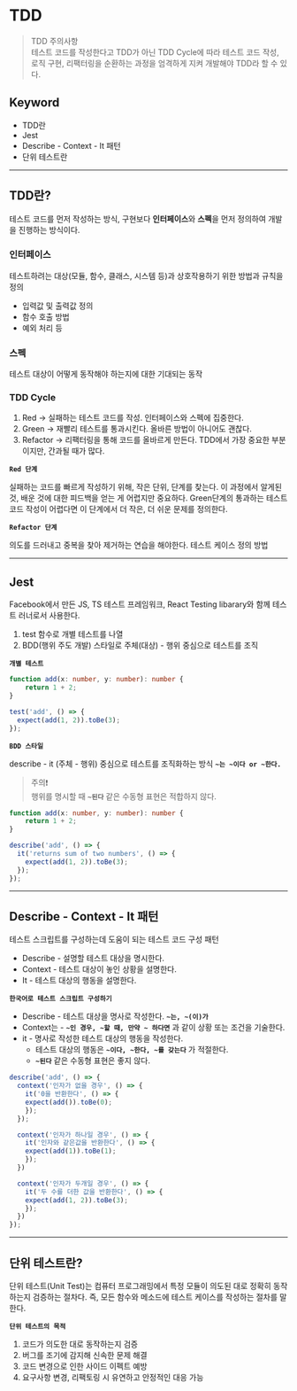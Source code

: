 # TDD

> TDD 주의사항  
> 테스트 코드를 작성한다고 TDD가 아닌 TDD Cycle에 따라 테스트 코드 작성, 로직 구현, 리팩터링을 순환하는 과정을 엄격하게 지켜 개발해야
> TDD라 할 수 있다.

## Keyword

- TDD란
- Jest
- Describe - Context - It 패턴
- 단위 테스트란

---

## TDD란?

테스트 코드를 먼저 작성하는 방식, 구현보다 **인터페이스**와 **스펙**을 먼저 정의하여 개발을 진행하는 방식이다.

### 인터페이스

테스트하려는 대상(모듈, 함수, 클래스, 시스템 등)과 상호작용하기 위한 방법과 규칙을 정의

- 입력값 및 출력값 정의
- 함수 호출 방법
- 예외 처리 등

### 스펙

테스트 대상이 어떻게 동작해야 하는지에 대한 기대되는 동작

### TDD Cycle

1. Red → 실패하는 테스트 코드를 작성. 인터페이스와 스펙에 집중한다.
2. Green → 재빨리 테스트를 통과시킨다. 올바른 방법이 아니어도 괜찮다.
3. Refactor → 리팩터링을 통해 코드를 올바르게 만든다. TDD에서 가장 중요한 부분이지만, 간과될 때가 많다.

**`Red 단계`**

실패하는 코드를 빠르게 작성하기 위해, 작은 단위, 단계를 찾는다. 이 과정에서 알게된 것, 배운 것에 대한 피드백을 얻는 게 어렵지만 중요하다.
Green단계의 통과하는 테스트 코드 작성이 어렵다면 이 단계에서 더 작은, 더 쉬운 문제를 정의한다.

**`Refactor 단계`**

의도를 드러내고 중복을 찾아 제거하는 연습을 해야한다.
테스트 케이스 정의 방법

---

## Jest

Facebook에서 만든 JS, TS 테스트 프레임워크, React Testing libarary와 함께 테스트 러너로서 사용한다.

1. test 함수로 개별 테스트를 나열
2. BDD(행위 주도 개발) 스타일로 주체(대상) - 행위 중심으로 테스트를 조직

**`개별 테스트`**

```typescript
function add(x: number, y: number): number {
    return 1 + 2;
}

test('add', () => {
  expect(add(1, 2)).toBe(3);
});
```

**`BDD 스타일`**

describe - it (주체 - 행위) 중심으로 테스트를 조직화하는 방식 **`~는 ~이다 or ~한다.`**

> 주의❗️  
> 행위를 명시할 때 **`~된다`** 같은 수동형 표현은 적합하지 않다.

```typescript
function add(x: number, y: number): number {
    return 1 + 2;
}

describe('add', () => {
  it('returns sum of two numbers', () => {
    expect(add(1, 2)).toBe(3);
  });
});
```

---

## Describe - Context - It 패턴

테스트 스크립트를 구성하는데 도움이 되는 테스트 코드 구성 패턴

- Describe - 설명할 테스트 대상을 명시한다.
- Context - 테스트 대상이 놓인 상황을 설명한다.
- It - 테스트 대상의 행동을 설명한다.

**`한국어로 테스트 스크립트 구성하기`**

- Describe - 테스트 대상을 명사로 작성한다. **`~는, ~(이)가`**
- Context는 - **`~인 경우, ~할 때, 만약 ~ 하다면`** 과 같이 상황 또는 조건을 기술한다.
- it - 명사로 작성한 테스트 대상의 행동을 작성한다.
  - 테스트 대상의 행동은 **`~이다, ~한다, ~를 갖는다`** 가 적절한다.
  - **`~된다`** 같은 수동형 표현은 좋지 않다.

```typescript
describe('add', () => {
  context('인자가 없을 경우', () => {
    it('0을 반환한다', () => {
    expect(add()).toBe(0);
    });
  });

  context('인자가 하나일 경우', () => {
    it('인자와 같은값을 반환한다', () => {
    expect(add(1)).toBe(1);
    });
  })

  context('인자가 두개일 경우', () => {
    it('두 수를 더한 값을 반환한다', () => {
    expect(add(1, 2)).toBe(3);
    });
  })
});
```

---

## 단위 테스트란?

단위 테스트(Unit Test)는 컴퓨터 프로그래밍에서 특정 모듈이 의도된 대로 정확히 동작하는지 검증하는 절차다. 즉, 모든 함수와 메소드에 테스트 케이스를 작성하는 절차를 말한다.

**`단위 테스트의 목적`**

1. 코드가 의도한 대로 동작하는지 검증
2. 버그를 조기에 감지해 신속한 문제 해결
3. 코드 변경으로 인한 사이드 이펙트 예방
4. 요구사항 변경, 리팩토링 시 유연하고 안정적인 대응 가능

